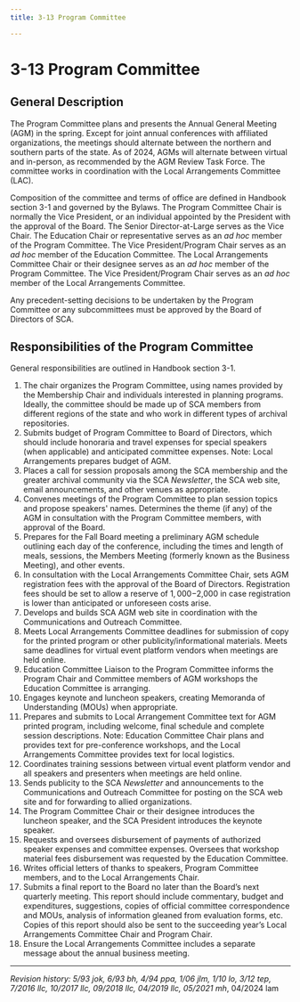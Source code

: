 ```yaml
---
title: 3-13 Program Committee

---
```


# 3-13 Program Committee

## General Description

The Program Committee plans and presents the Annual General Meeting (AGM) in the spring. Except for joint annual conferences with affiliated organizations, the meetings should alternate between the northern and southern parts of the state. As of 2024, AGMs will alternate between virtual and in-person, as recommended by the AGM Review Task Force. The committee works in coordination with the Local Arrangements Committee (LAC).

Composition of the committee and terms of office are defined in Handbook section 3-1 and governed by the Bylaws. The Program Committee Chair is normally the Vice President, or an individual appointed by the President with the approval of the Board. The Senior Director-at-Large serves as the Vice Chair. The Education Chair or representative serves as an _ad hoc_ member of the Program Committee. The Vice President/Program Chair serves as an _ad hoc_ member of the Education Committee. The Local Arrangements Committee Chair or their designee serves as an _ad hoc_ member of the Program Committee. The Vice President/Program Chair serves as an _ad hoc_ member of the Local Arrangements Committee.

Any precedent-setting decisions to be undertaken by the Program Committee or any subcommittees must be approved by the Board of Directors of SCA.

## Responsibilities of the Program Committee

General responsibilities are outlined in Handbook section 3-1.

1. The chair organizes the Program Committee, using names provided by the Membership Chair and individuals interested in planning programs. Ideally, the committee should be made up of SCA members from different regions of the state and who work in different types of archival repositories.
2. Submits budget of Program Committee to Board of Directors, which should include honoraria and travel expenses for special speakers (when applicable) and anticipated committee expenses. Note: Local Arrangements prepares budget of AGM.
3. Places a call for session proposals among the SCA membership and the greater archival community via the SCA _Newsletter_, the SCA web site, email announcements, and other venues as appropriate.
4. Convenes meetings of the Program Committee to plan session topics and propose speakers' names. Determines the theme (if any) of the AGM in consultation with the Program Committee members, with approval of the Board.
5. Prepares for the Fall Board meeting a preliminary AGM schedule outlining each day of the conference, including the times and length of meals, sessions, the Members Meeting (formerly known as the Business Meeting), and other events.
6. In consultation with the Local Arrangements Committee Chair, sets AGM registration fees with the approval of the Board of Directors. Registration fees should be set to  allow a reserve of $1,000-$2,000 in case registration is lower than anticipated or unforeseen costs arise.
7. Develops and builds SCA AGM web site in coordination with the Communications and Outreach Committee.
8. Meets Local Arrangements Committee deadlines for submission of copy for the printed program or other publicity/informational materials. Meets same deadlines for virtual event platform vendors when meetings are held online.
9. Education Committee Liaison to the Program Committee informs the Program Chair and Committee members of AGM workshops the Education Committee is arranging.
10.	Engages keynote and luncheon speakers, creating Memoranda of Understanding (MOUs) when appropriate.
11.	Prepares and submits to Local Arrangement Committee text for AGM printed program, including welcome, final schedule and complete session descriptions. Note: Education Committee Chair plans and provides text for pre-conference workshops, and the Local Arrangements Committee provides text for local logistics.
12.	Coordinates training sessions between virtual event platform vendor and all speakers and presenters when meetings are held online.
13.	Sends publicity to the SCA _Newsletter_ and announcements to the Communications and Outreach Committee for posting on the SCA web site and for forwarding to allied organizations.
14.	The Program Committee Chair or their designee introduces the luncheon speaker, and the SCA President introduces the keynote speaker.
15.	Requests and oversees disbursement of payments of authorized speaker expenses and committee expenses. Oversees that workshop material fees disbursement was requested by the Education Committee.
16.	Writes official letters of thanks to speakers, Program Committee members, and to the Local Arrangements Chair.
17.	Submits a final report to the Board no later than the Board’s next quarterly meeting. This report should include commentary, budget and expenditures, suggestions, copies of official committee correspondence and MOUs, analysis of information gleaned from evaluation forms, etc. Copies of this report should also be sent to the succeeding year’s Local Arrangements Committee Chair and Program Chair.
18.	Ensure the Local Arrangements Committee includes a separate message about the annual business meeting.

***

_Revision history: 5/93 jok, 6/93 bh, 4/94 ppa, 1/06 jlm, 1/10 lo, 3/12 tep, 7/2016 llc, 10/2017 llc, 09/2018 llc, 04/2019 llc, 05/2021 mh_, 04/2024 lam
